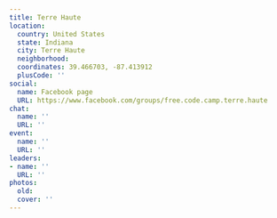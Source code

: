 ```yaml
---
title: Terre Haute
location:
  country: United States
  state: Indiana
  city: Terre Haute
  neighborhood: 
  coordinates: 39.466703, -87.413912
  plusCode: ''
social:
  name: Facebook page
  URL: https://www.facebook.com/groups/free.code.camp.terre.haute
chat:
  name: ''
  URL: ''
event:
  name: ''
  URL: ''
leaders:
- name: ''
  URL: ''
photos:
  old: 
  cover: ''
---
```

